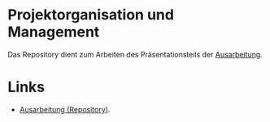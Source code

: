 # Projektorganisation und Management

Das Repository dient zum Arbeiten des Präsentationsteils der [Ausarbeitung](https://rleikam.github.io/SW-PM-WS2018-Gruppe_1_4-2/#/).

# Links

* [Ausarbeitung (Repository)](https://github.com/rleikam/SW-PM-WS2018-Gruppe_1_4-2).